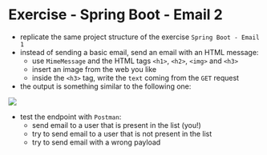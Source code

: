 # Exercise - Spring Boot - Email 2
* replicate the same project structure of the exercise `Spring Boot - Email 1`
* instead of sending a basic email, send an email with an HTML message:
  * use `MimeMessage` and the HTML tags `<h1>`, `<h2>`, `<img>` and `<h3>`
  * insert an image from the web you like
  * inside the `<h3>` tag, write the `text` coming from the `GET` request
* the output is something similar to the following one:

![](output.PNG)

* test the endpoint with `Postman`:
  * send email to a user that is present in the list (you!)
  * try to send email to a user that is not present in the list
  * try to send email with a wrong payload
